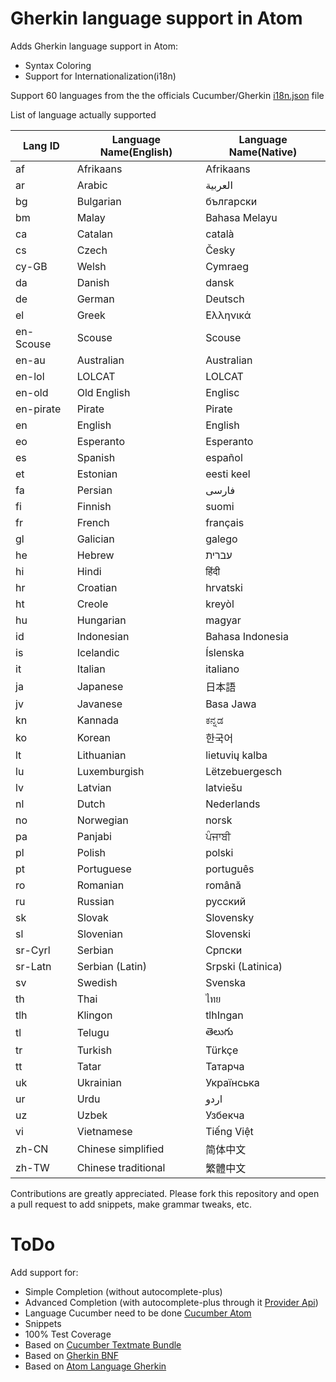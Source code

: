 # Gherkin language support in Atom

Adds Gherkin language support in Atom:
* Syntax Coloring
* Support for Internationalization(i18n)

Support 60 languages from the the officials Cucumber/Gherkin [i18n.json](https://github.com/cucumber/gherkin/blob/master/lib/gherkin/i18n.json) file

List of language actually supported

|Lang ID|Language Name(English)|Language Name(Native)|
|-------|----------------------|---------------------|
|af|Afrikaans|Afrikaans|
|ar|Arabic|العربية|
|bg|Bulgarian|български|
|bm|Malay|Bahasa Melayu|
|ca|Catalan|català|
|cs|Czech|Česky|
|cy-GB|Welsh|Cymraeg|
|da|Danish|dansk|
|de|German|Deutsch|
|el|Greek|Ελληνικά|
|en-Scouse|Scouse|Scouse|
|en-au|Australian|Australian|
|en-lol|LOLCAT|LOLCAT|
|en-old|Old English|Englisc|
|en-pirate|Pirate|Pirate|
|en|English|English|
|eo|Esperanto|Esperanto|
|es|Spanish|español|
|et|Estonian|eesti keel|
|fa|Persian|فارسی|
|fi|Finnish|suomi|
|fr|French|français|
|gl|Galician|galego|
|he|Hebrew|עברית|
|hi|Hindi|हिंदी|
|hr|Croatian|hrvatski|
|ht|Creole|kreyòl|
|hu|Hungarian|magyar|
|id|Indonesian|Bahasa Indonesia|
|is|Icelandic|Íslenska|
|it|Italian|italiano|
|ja|Japanese|日本語|
|jv|Javanese|Basa Jawa|
|kn|Kannada|ಕನ್ನಡ|
|ko|Korean|한국어|
|lt|Lithuanian|lietuvių kalba|
|lu|Luxemburgish|Lëtzebuergesch|
|lv|Latvian|latviešu|
|nl|Dutch|Nederlands|
|no|Norwegian|norsk|
|pa|Panjabi|ਪੰਜਾਬੀ|
|pl|Polish|polski|
|pt|Portuguese|português|
|ro|Romanian|română|
|ru|Russian|русский|
|sk|Slovak|Slovensky|
|sl|Slovenian|Slovenski|
|sr-Cyrl|Serbian|Српски|
|sr-Latn|Serbian (Latin)|Srpski (Latinica)|
|sv|Swedish|Svenska|
|th|Thai|ไทย|
|tlh|Klingon|tlhIngan|
|tl|Telugu|తెలుగు|
|tr|Turkish|Türkçe|
|tt|Tatar|Татарча|
|uk|Ukrainian|Українська|
|ur|Urdu|اردو|
|uz|Uzbek|Узбекча|
|vi|Vietnamese|Tiếng Việt|
|zh-CN|Chinese simplified|简体中文|
|zh-TW|Chinese traditional|繁體中文|

Contributions are greatly appreciated. Please fork this repository and open a
pull request to add snippets, make grammar tweaks, etc.

<!--
![Capture #1](https://f.cloud.github.com/assets/69169/2290250/c35d867a-a017-11e3-86be-cd7c5bf3ff9b.gif)
![Capture #2](https://f.cloud.github.com/assets/69169/2290250/c35d867a-a017-11e3-86be-cd7c5bf3ff9b.gif)
![Capture #3](https://f.cloud.github.com/assets/69169/2290250/c35d867a-a017-11e3-86be-cd7c5bf3ff9b.gif)
![Capture #4](https://f.cloud.github.com/assets/69169/2290250/c35d867a-a017-11e3-86be-cd7c5bf3ff9b.gif)
![Capture #5](https://f.cloud.github.com/assets/69169/2290250/c35d867a-a017-11e3-86be-cd7c5bf3ff9b.gif)
-->

# ToDo

Add support for:
* Simple Completion (without autocomplete-plus)
* Advanced Completion (with autocomplete-plus through it [Provider Api](https://github.com/atom-community/autocomplete-plus/wiki/Provider-API))
* Language Cucumber need to be done [Cucumber Atom](https://github.com/edda/cucumber-atom)
* Snippets
* 100% Test Coverage
* Based on [Cucumber Textmate Bundle](https://github.com/cucumber/cucumber-tmbundle)
* Based on [Gherkin BNF](https://github.com/cucumber/gherkin/wiki/BNF)
* Based on [Atom Language Gherkin](https://github.com/gigapixel/atom-language-gherkin)
